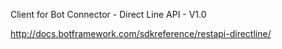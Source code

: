 Client for Bot Connector - Direct Line API - V1.0

http://docs.botframework.com/sdkreference/restapi-directline/